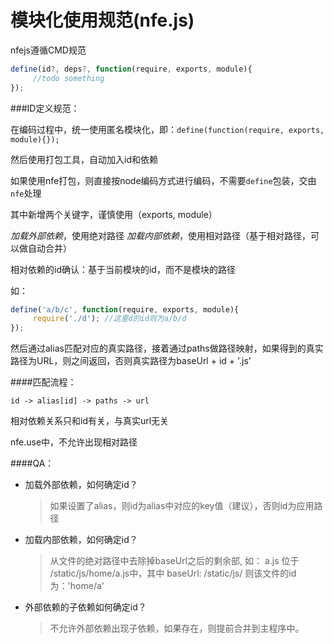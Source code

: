 模块化使用规范(nfe.js)
======

nfejs遵循CMD规范
```js
define(id?, deps?, function(require, exports, module){
     //todo something
});
```

###ID定义规范：

在编码过程中，统一使用匿名模块化，即：`define(function(require, exports, module){});`

然后使用打包工具，自动加入id和依赖

如果使用nfe打包，则直接按node编码方式进行编码，不需要`define`包装，交由`nfe`处理

其中新增两个关键字，谨慎使用（exports, module）


*加载外部依赖*，使用绝对路径
*加载内部依赖*，使用相对路径（基于相对路径，可以做自动合并）

相对依赖的id确认：基于当前模块的id，而不是模块的路径

如：
```js
define('a/b/c', function(require, exports, module){
     require('./d'); //这里d的id则为a/b/d
});
```

然后通过alias匹配对应的真实路径，接着通过paths做路径映射，如果得到的真实路径为URL，则之间返回，否则真实路径为baseUrl + id + '.js'

####匹配流程：

`id -> alias[id] -> paths -> url`

相对依赖关系只和id有关，与真实url无关

nfe.use中，不允许出现相对路径

####QA：

- 加载外部依赖，如何确定id？
     >如果设置了alias，则id为alias中对应的key值（建议），否则id为应用路径

- 加载内部依赖，如何确定id？
     >从文件的绝对路径中去除掉baseUrl之后的剩余部,
     如：
     a.js 位于 /static/js/home/a.js中，其中
     baseUrl: /static/js/
     则该文件的id为：'home/a'


- 外部依赖的子依赖如何确定id？
     >不允许外部依赖出现子依赖，如果存在，则提前合并到主程序中。
